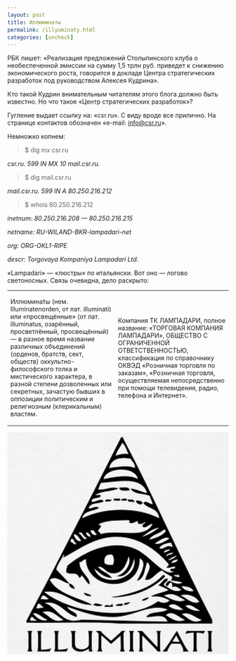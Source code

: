 ```yaml
---
layout: post
title: Иллюминаты
permalink: /illyuminaty.html
categories: [uncheck]
---
```



РБК пишет: &#171;Реализация предложений Столыпинского клуба о необеспеченной эмиссии на сумму 1,5 трлн руб. приведет к снижению экономического роста, говорится в докладе Центра стратегических разработок под руководством Алексея Кудрина&#187;.


Кто такой Кудрин внимательным читателям этого блога должно быть известно. Но что такое &#171;Центр стратегических разработок&#187;?


Гугление выдает ссылку на: &#171;csr.ru&#187;. С виду вроде все прилично. На странице контактов обозначен &#171;e-mail: info@csr.ru&#187;.


Немножко копнем:

<blockquote>$ dig mx csr.ru</blockquote>

*csr.ru. 599 IN MX 10 mail.csr.ru.*


<blockquote>$ dig mail.csr.ru</blockquote>

*mail.csr.ru. 599 IN A 80.250.216.212*

<blockquote>$ whois 80.250.216.212</blockquote>

*inetnum: 80.250.216.208 &#8212; 80.250.216.215*

*netname: RU-WILAND-BKR-lampadari-net*

*org: ORG-OKL1-RIPE*

*descr: Torgovaya Kompaniya Lampadari Ltd.*

&#171;Lampadari&#187; &#8212; &#171;люстры&#187; по итальянски. Вот оно &#8212; логово светоносных. Связь очевидна, дело раскрыто:

<table><tr><td>

Иллюмина́ты (нем. Illuminatenorden, от лат. illuminati) или «просвещённые» (от лат. illuminatus, озарённый, просветлённый, просвещённый) — в разное время название различных объединений (орденов, братств, сект, обществ) оккультно-философского толка и мистического характера, в разной степени дозволенных или секретных, зачастую бывших в оппозиции политическим и религиозным (клерикальным) властям.

</td><td>
  
Компания ТК ЛАМПАДАРИ, полное название: &#171;ТОРГОВАЯ КОМПАНИЯ ЛАМПАДАРИ&#187;, ОБЩЕСТВО С ОГРАНИЧЕННОЙ ОТВЕТСТВЕННОСТЬЮ, классификация по справочнику ОКВЭД &#171;Розничная торговля по заказам&#187;, &#171;Розничная торговля, осуществляемая непосредственно при помощи телевидения, радио, телефона и Интернет&#187;.

</td></tr></table>


![_config.yml](/images/uncheck/illyuminaty-1.jpg)

